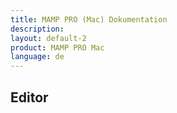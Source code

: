 ```yaml
---
title: MAMP PRO (Mac) Dokumentation
description: 
layout: default-2
product: MAMP PRO Mac
language: de
---
```


## Editor
